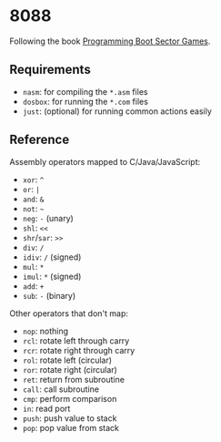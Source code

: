 # 8088

Following the book [Programming Boot Sector Games](https://nanochess.org/store.html).

## Requirements

* `nasm`: for compiling the `*.asm` files
* `dosbox`: for running the `*.com` files
* `just`: (optional) for running common actions easily

## Reference

Assembly operators mapped to C/Java/JavaScript:

* `xor`: `^`
* `or`: `|`
* `and`: `&`
* `not`: `~`
* `neg`: `-` (unary)
* `shl`: `<<`
* `shr`/`sar`: `>>`
* `div`: `/`
* `idiv`: `/` (signed)
* `mul`: `*`
* `imul`: `*` (signed)
* `add`: `+`
* `sub`: `-` (binary)

Other operators that don't map:

* `nop`: nothing
* `rcl`: rotate left through carry
* `rcr`: rotate right through carry
* `rol`: rotate left (circular)
* `ror`: rotate right (circular)
* `ret`: return from subroutine
* `call`: call subroutine
* `cmp`: perform comparison
* `in`: read port
* `push`: push value to stack
* `pop`: pop value from stack
